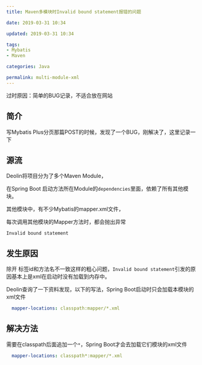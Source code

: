 ```yaml
---
title: Maven多模块时Invalid bound statement报错的问题

date: 2019-03-31 10:34

updated: 2019-03-31 10:34

tags:
- Mybatis
- Maven

categories: Java

permalink: multi-module-xml
---
```


过时原因：简单的BUG记录，不适合放在网站

## 简介

写Mybatis Plus分页那篇POST的时候，发现了一个BUG，刚解决了，这里记录一下



## 源流

Deolin将项目分为了多个Maven Module，

在Spring Boot 启动方法所在Module的`dependencies`里面，依赖了所有其他模块。

其他模块中，有不少Mybatis的mapper.xml文件，

每次调用其他模块的Mapper方法时，都会抛出异常

~~~
Invalid bound statement
~~~



## 发生原因

除开 标签id和方法名不一致这样的粗心问题，`Invalid bound statement`引发的原因基本上是xml在启动时没有加载到内存中。

Deolin查询了一下资料发现，以下的写法，Spring Boot启动时只会加载本模块的xml文件

~~~yaml
  mapper-locations: classpath:mapper/*.xml
~~~



## 解决方法

需要在classpath后面追加一个`*`，Spring Boot才会去加载它们模块的xml文件

~~~yml
  mapper-locations: classpath*:mapper/*.xml
~~~





